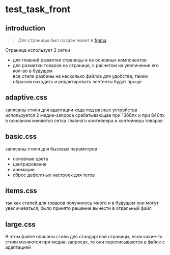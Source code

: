 # test_task_front

## introduction
> Для страницы был создан макет в [figma](https://www.figma.com/file/SWHyFO64WrGbopinvfcGuM/test_task?node-id=2%3A7)  

Страница использует 2 сетки 
* для главной разметки страницы и ее основных компонентов
* для разметки товаров на странице, с расчетом на увеличение его кол-во в будущем  
все стили разбины на несколько файлов для удобства, таким образом находить и редактировать элетенты будет проще

## adaptive.css
записаны стили для адаптации кода под разные устройства  
используется 2 медиа-запроса срабатывающае при 1366пх и при 840пх  
в основном меняется сетка главного контейнера и контейнера товаров  

## basic.css
записаны стили для бызовых параметров  
* основные цвета 
* центрирование
* анимации
* сброс дефолтных настроек для тегов

## items.css
так как стилей для товаров получилось много и в будущем они могут увеличиваться, было принято решение вынести в отдельный файл

## large.css
В этом файле описаны стили для стандартной страницы, если какие-то стили меняются при медиа-запросах, то они переписываются в файле с адаптацией
